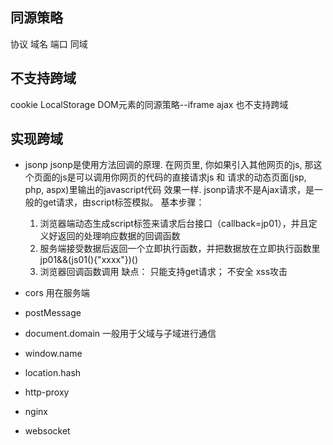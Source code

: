 ## 同源策略

协议 域名 端口 同域

## 不支持跨域

cookie LocalStorage
DOM元素的同源策略--iframe
ajax 也不支持跨域

## 实现跨域

* jsonp
jsonp是使用方法回调的原理.
在网页里, 你如果引入其他网页的js, 那这个页面的js是可以调用你网页的代码的直接请求js 和 请求的动态页面(jsp, php, aspx)里输出的javascript代码 效果一样.
jsonp请求不是Ajax请求，是一般的get请求，由script标签模拟。
基本步骤：
    1. 浏览器端动态生成script标签来请求后台接口（callback=jp01），并且定义好返回的处理响应数据的回调函数
    2. 服务端接受数据后返回一个立即执行函数，并把数据放在立即执行函数里 jp01&&(js01(){"xxxx"})()
    3. 浏览器回调函数调用
缺点：
    只能支持get请求；
    不安全 xss攻击
* cors
用在服务端

* postMessage
* document.domain 一般用于父域与子域进行通信
* window.name
* location.hash
* http-proxy
* nginx
* websocket
